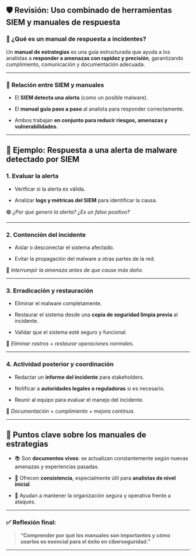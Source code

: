 
## 🛡️ **Revisión: Uso combinado de herramientas SIEM y manuales de respuesta**

### 🔧 ¿Qué es un manual de respuesta a incidentes?

Un **manual de estrategias** es una guía estructurada que ayuda a los analistas a **responder a amenazas con rapidez y precisión**, garantizando cumplimiento, comunicación y documentación adecuada.

---

### 🤝 **Relación entre SIEM y manuales**

- El **SIEM detecta una alerta** (como un posible malware).
    
- El **manual guía paso a paso** al analista para responder correctamente.
    
- Ambos trabajan **en conjunto para reducir riesgos, amenazas y vulnerabilidades**.
    

---

## 📘 **Ejemplo: Respuesta a una alerta de malware detectado por SIEM**

### 1. **Evaluar la alerta**

- Verificar si la alerta es válida.
    
- Analizar **logs y métricas del SIEM** para identificar la causa.
    

🟢 _¿Por qué generó la alerta? ¿Es un falso positivo?_

---

### 2. **Contención del incidente**

- Aislar o desconectar el sistema afectado.
    
- Evitar la propagación del malware a otras partes de la red.
    

🛑 _Interrumpir la amenaza antes de que cause más daño._

---

### 3. **Erradicación y restauración**

- Eliminar el malware completamente.
    
- Restaurar el sistema desde una **copia de seguridad limpia previa** al incidente.
    
- Validar que el sistema esté seguro y funcional.
    

🧼 _Eliminar rastros + restaurar operaciones normales._

---

### 4. **Actividad posterior y coordinación**

- Redactar un **informe del incidente** para stakeholders.
    
- Notificar a **autoridades legales o reguladoras** si es necesario.
    
- Reunir al equipo para evaluar el manejo del incidente.
    

📄 _Documentación + cumplimiento + mejora continua._

---

## 📍 **Puntos clave sobre los manuales de estrategias**

- 📚 Son **documentos vivos**: se actualizan constantemente según nuevas amenazas y experiencias pasadas.
    
- 👥 Ofrecen **consistencia**, especialmente útil para **analistas de nivel inicial**.
    
- 🧠 Ayudan a mantener la organización segura y operativa frente a ataques.
    

---

### ✅ Reflexión final:

> **“Comprender por qué los manuales son importantes y cómo usarlos es esencial para el éxito en ciberseguridad.”**

---
